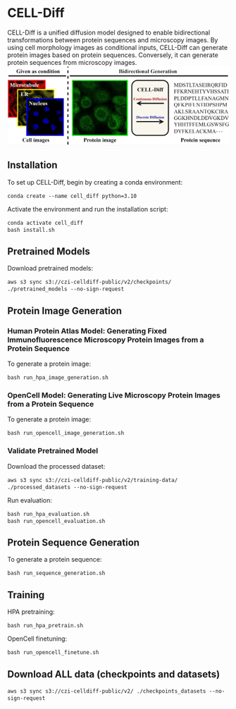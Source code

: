 # CELL-Diff
CELL-Diff is a unified diffusion model designed to enable bidirectional transformations between protein sequences and microscopy images. By using cell morphology images as conditional inputs, CELL-Diff can generate protein images based on protein sequences. Conversely, it can generate protein sequences from microscopy images.
![banner](img/concept.png)

## Installation

To set up CELL-Diff, begin by creating a conda environment:
```shell
conda create --name cell_diff python=3.10
```

Activate the environment and run the installation script:
```shell
conda activate cell_diff
bash install.sh
```

## Pretrained Models

Download pretrained models:
```shell
aws s3 sync s3://czi-celldiff-public/v2/checkpoints/ ./pretrained_models --no-sign-request
```

## Protein Image Generation

### Human Protein Atlas Model: Generating Fixed Immunofluorescence Microscopy Protein Images from a Protein Sequence

To generate a protein image:
```shell
bash run_hpa_image_generation.sh
```

### OpenCell Model: Generating Live Microscopy Protein Images from a Protein Sequence

To generate a protein image:
```shell
bash run_opencell_image_generation.sh
```

### Validate Pretrained Model
Download the processed dataset:
```shell
aws s3 sync s3://czi-celldiff-public/v2/training-data/ ./processed_datasets --no-sign-request
```

Run evaluation:
```shell
bash run_hpa_evaluation.sh
bash run_opencell_evaluation.sh
```

## Protein Sequence Generation
To generate a protein sequence:
```shell
bash run_sequence_generation.sh
```

## Training

HPA pretraining:
```shell
bash run_hpa_pretrain.sh
```

OpenCell finetuning:
```shell
bash run_opencell_finetune.sh
```

## Download ALL data (checkpoints and datasets)
```shell
aws s3 sync s3://czi-celldiff-public/v2/ ./checkpoints_datasets --no-sign-request
```
